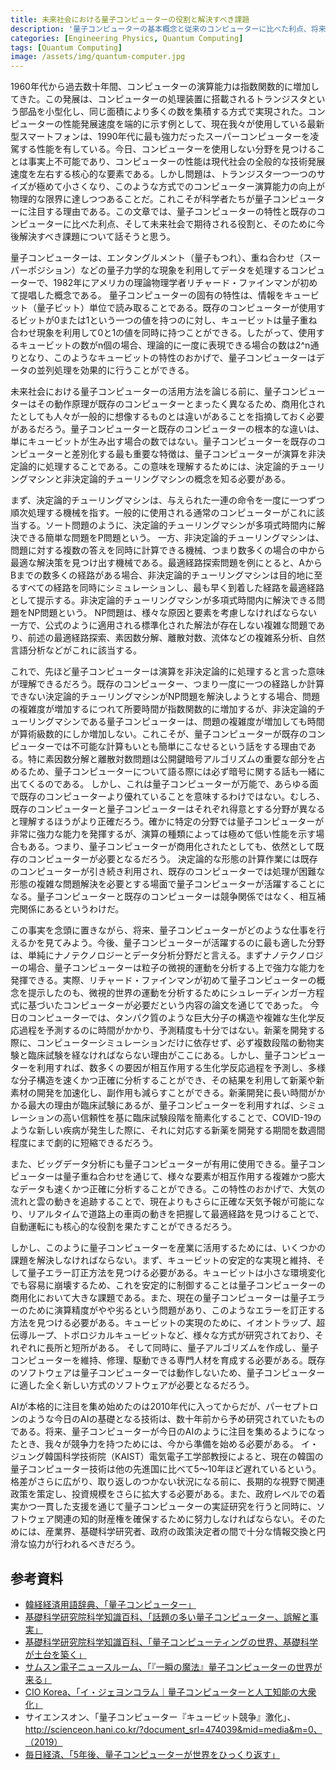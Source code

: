 ```yaml
---
title: 未来社会における量子コンピューターの役割と解決すべき課題
description: '量子コンピューターの基本概念と従来のコンピューターに比べた利点、将来期待される役割について学び、韓国が量子コンピューター時代に備えるべき必要性を考察する。この文章は筆者が高校生の時に書いたエッセイである。'
categories: [Engineering Physics, Quantum Computing]
tags: [Quantum Computing]
image: /assets/img/quantum-computer.jpg
---
```

1960年代から過去数十年間、コンピューターの演算能力は指数関数的に増加してきた。この発展は、コンピューターの処理装置に搭載されるトランジスタという部品を小型化し、同じ面積により多くの数を集積する方式で実現された。コンピューターの性能発展速度を端的に示す例として、現在我々が使用している最新型スマートフォンは、1990年代に最も強力だったスーパーコンピューターを凌駕する性能を有している。今日、コンピューターを使用しない分野を見つけることは事実上不可能であり、コンピューターの性能は現代社会の全般的な技術発展速度を左右する核心的な要素である。しかし問題は、トランジスタ一つ一つのサイズが極めて小さくなり、このような方式でのコンピューター演算能力の向上が物理的な限界に達しつつあることだ。これこそが科学者たちが量子コンピューターに注目する理由である。この文章では、量子コンピューターの特性と既存のコンピューターに比べた利点、そして未来社会で期待される役割と、そのために今後解決すべき課題について話そうと思う。

量子コンピューターは、エンタングルメント（量子もつれ）、重ね合わせ（スーパーポジション）などの量子力学的な現象を利用してデータを処理するコンピューターで、1982年にアメリカの理論物理学者リチャード・ファインマンが初めて提唱した概念である。
量子コンピューターの固有の特性は、情報をキュービット（量子ビット）単位で読み取ることである。既存のコンピューターが使用するビットが0または1という一つの値を持つのに対し、キュービットは量子重ね合わせ現象を利用して0と1の値を同時に持つことができる。したがって、使用するキュービットの数がn個の場合、理論的に一度に表現できる場合の数は2^n通りとなり、このようなキュービットの特性のおかげで、量子コンピューターはデータの並列処理を効果的に行うことができる。

未来社会における量子コンピューターの活用方法を論じる前に、量子コンピューターはその動作原理が既存のコンピューターとまったく異なるため、商用化されたとしても人々が一般的に想像するものとは違いがあることを指摘しておく必要があるだろう。量子コンピューターと既存のコンピューターの根本的な違いは、単にキュービットが生み出す場合の数ではない。量子コンピューターを既存のコンピューターと差別化する最も重要な特徴は、量子コンピューターが演算を非決定論的に処理することである。この意味を理解するためには、決定論的チューリングマシンと非決定論的チューリングマシンの概念を知る必要がある。

まず、決定論的チューリングマシンは、与えられた一連の命令を一度に一つずつ順次処理する機械を指す。一般的に使用される通常のコンピューターがこれに該当する。ソート問題のように、決定論的チューリングマシンが多項式時間内に解決できる簡単な問題をP問題という。
一方、非決定論的チューリングマシンは、問題に対する複数の答えを同時に計算できる機械、つまり数多くの場合の中から最適な解決策を見つけ出す機械である。最適経路探索問題を例にとると、AからBまでの数多くの経路がある場合、非決定論的チューリングマシンは目的地に至るすべての経路を同時にシミュレーションし、最も早く到着した経路を最適経路として提示する。非決定論的チューリングマシンが多項式時間内に解決できる問題をNP問題という。
NP問題は、様々な原因と要素を考慮しなければならない一方で、公式のように適用される標準化された解法が存在しない複雑な問題であり、前述の最適経路探索、素因数分解、離散対数、流体などの複雑系分析、自然言語分析などがこれに該当する。

これで、先ほど量子コンピューターは演算を非決定論的に処理すると言った意味が理解できるだろう。既存のコンピューター、つまり一度に一つの経路しか計算できない決定論的チューリングマシンがNP問題を解決しようとする場合、問題の複雑度が増加するにつれて所要時間が指数関数的に増加するが、非決定論的チューリングマシンである量子コンピューターは、問題の複雑度が増加しても時間が算術級数的にしか増加しない。これこそが、量子コンピューターが既存のコンピューターでは不可能な計算もいとも簡単にこなせるという話をする理由である。特に素因数分解と離散対数問題は公開鍵暗号アルゴリズムの重要な部分を占めるため、量子コンピューターについて語る際には必ず暗号に関する話も一緒に出てくるのである。
しかし、これは量子コンピューターが万能で、あらゆる面で既存のコンピューターより優れていることを意味するわけではない。むしろ、既存のコンピューターと量子コンピューターはそれぞれ得意とする分野が異なると理解するほうがより正確だろう。確かに特定の分野では量子コンピューターが非常に強力な能力を発揮するが、演算の種類によっては極めて低い性能を示す場合もある。つまり、量子コンピューターが商用化されたとしても、依然として既存のコンピューターが必要となるだろう。
決定論的な形態の計算作業には既存のコンピューターが引き続き利用され、既存のコンピューターでは処理が困難な形態の複雑な問題解決を必要とする場面で量子コンピューターが活躍することになる。量子コンピューターと既存のコンピューターは競争関係ではなく、相互補完関係にあるというわけだ。

この事実を念頭に置きながら、将来、量子コンピューターがどのような仕事を行えるかを見てみよう。今後、量子コンピューターが活躍するのに最も適した分野は、単純にナノテクノロジーとデータ分析分野だと言える。まずナノテクノロジーの場合、量子コンピューターは粒子の微視的運動を分析する上で強力な能力を発揮できる。実際、リチャード・ファインマンが初めて量子コンピューターの概念を提示したのも、微視的世界の運動を分析するためにシュレーディンガー方程式に基づいたコンピューターが必要だという内容の論文を通じてであった。
今日のコンピューターでは、タンパク質のような巨大分子の構造や複雑な生化学反応過程を予測するのに時間がかかり、予測精度も十分ではない。新薬を開発する際に、コンピューターシミュレーションだけに依存せず、必ず複数段階の動物実験と臨床試験を経なければならない理由がここにある。しかし、量子コンピューターを利用すれば、数多くの要因が相互作用する生化学反応過程を予測し、多様な分子構造を速くかつ正確に分析することができ、その結果を利用して新薬や新素材の開発を加速化し、副作用も減らすことができる。新薬開発に長い時間がかかる最大の理由が臨床試験にあるが、量子コンピューターを利用すれば、シミュレーションの高い信頼性を基に臨床試験段階を簡素化することで、COVID-19のような新しい疾病が発生した際に、それに対応する新薬を開発する期間を数週間程度にまで劇的に短縮できるだろう。

また、ビッグデータ分析にも量子コンピューターが有用に使用できる。量子コンピューターは量子重ね合わせを通じて、様々な要素が相互作用する複雑かつ膨大なデータも速くかつ正確に分析することができる。この特性のおかげで、大気の流れと雲の動きを追跡することで、現在よりもさらに正確な天気予報が可能になり、リアルタイムで道路上の車両の動きを把握して最適経路を見つけることで、自動運転にも核心的な役割を果たすことができるだろう。

しかし、このように量子コンピューターを産業に活用するためには、いくつかの課題を解決しなければならない。まず、キュービットの安定的な実現と維持、そして量子エラー訂正方法を見つける必要がある。キュービットは小さな環境変化でも容易に崩壊するため、これを安定的に制御することは量子コンピューターの商用化において大きな課題である。また、現在の量子コンピューターは量子エラーのために演算精度がやや劣るという問題があり、このようなエラーを訂正する方法を見つける必要がある。キュービットの実現のために、イオントラップ、超伝導ループ、トポロジカルキュービットなど、様々な方式が研究されており、それぞれに長所と短所がある。
そして同時に、量子アルゴリズムを作成し、量子コンピューターを維持、修理、駆動できる専門人材を育成する必要がある。既存のソフトウェアは量子コンピューターでは動作しないため、量子コンピューターに適した全く新しい方式のソフトウェアが必要となるだろう。

AIが本格的に注目を集め始めたのは2010年代に入ってからだが、パーセプトロンのような今日のAIの基礎となる技術は、数十年前から予め研究されていたものである。将来、量子コンピューターが今日のAIのように注目を集めるようになったとき、我々が競争力を持つためには、今から準備を始める必要がある。
イ・ジュング韓国科学技術院（KAIST）電気電子工学部教授によると、現在の韓国の量子コンピューター技術は他の先進国に比べて5〜10年ほど遅れているという。格差がさらに広がり、取り返しのつかない状況になる前に、長期的な視野で関連政策を策定し、投資規模をさらに拡大する必要がある。また、政府レベルでの着実かつ一貫した支援を通じて量子コンピューターの実証研究を行うと同時に、ソフトウェア関連の知的財産権を確保するために努力しなければならない。そのためには、産業界、基礎科学研究者、政府の政策決定者の間で十分な情報交換と円滑な協力が行われるべきだろう。

## 参考資料
- [韓経経済用語辞典、「量子コンピューター」](https://dic.hankyung.com/economy/view/?seq=11787)
- [基礎科学研究院科学知識百科、「話題の多い量子コンピューター、誤解と事実」](https://www.ibs.re.kr/cop/bbs/BBSMSTR_000000000901/selectBoardArticle.do?nttId=14100)
- [基礎科学研究院科学知識百科、「量子コンピューティングの世界、基礎科学が土台を築く」](https://www.ibs.re.kr/cop/bbs/BBSMSTR_000000000901/selectBoardArticle.do?nttId=14274)
- [サムスン電子ニュースルーム、「『一瞬の魔法』量子コンピューターの世界が来る」](https://news.samsung.com/kr/찰나의-마법-양자컴퓨터-세계가-온다)
- [CIO Korea、「イ・ジェヨンコラム｜量子コンピューターと人工知能の大衆化」](https://www.ciokorea.com/news/38257)
- サイエンスオン、「量子コンピューター『キュービット競争』激化」、http://scienceon.hani.co.kr/?document_srl=474039&mid=media&m=0、（2019）
- [毎日経済、「5年後、量子コンピューターが世界をひっくり返す」](https://www.mk.co.kr/news/business/view/2018/08/515351/)
